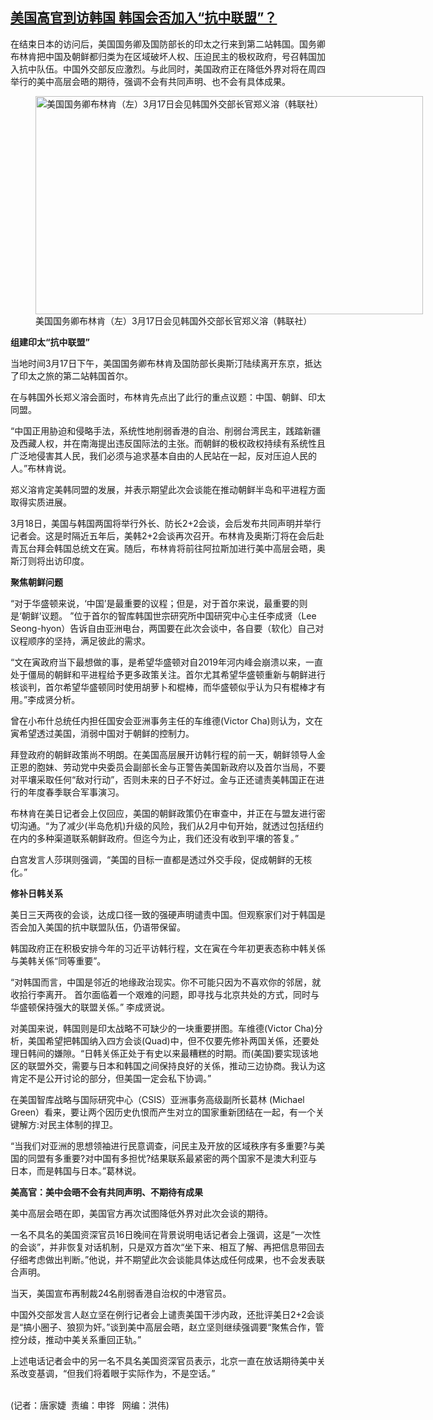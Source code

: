 <!--1616016142000-->
[美国高官到访韩国      韩国会否加入“抗中联盟”？](https://www.rfa.org/mandarin/yataibaodao/junshiwaijiao/jt-03172021110913.html)
------

<p></p><p>在结束日本的访问后，美国国务卿及国防部长的印太之行来到第二站韩国。国务卿布林肯把中国及朝鲜都归类为在区域破坏人权、压迫民主的极权政府，号召韩国加入抗中队伍。中国外交部反应激烈。与此同时，美国政府正在降低外界对将在周四举行的美中高层会晤的期待，强调不会有共同声明、也不会有具体成果。<span></span></p><p><figure class="image-richtext image-inline captioned" style="width:620px;"><img alt="美国国务卿布林肯（左）3月17日会见韩国外交部长官郑义溶（韩联社）" height="349" src="https://www.rfa.org/mandarin/yataibaodao/junshiwaijiao/jt-03172021110913.html/jt0317f.jpg/@@images/7155eea8-7747-463a-bd11-e74b98000828.jpeg" title="jt0317f.jpg" width="620"/><figcaption class="image-caption">美国国务卿布林肯（左）3月17日会见韩国外交部长官郑义溶（韩联社）</figcaption><small></small></figure></p><p><span><strong>组建印太“抗中联盟”</strong><strong>    </strong></span></p><p><span><strong></strong></span><span>当地时间3月17日下午，美国国务卿布林肯及国防部长奥斯汀陆续离开东京，抵达了印太之旅的第二站韩国首尔。</span></p><p><span></span><span>在与韩国外长郑义溶会面时，布林肯先点出了此行的重点议题：中国、朝鲜、印太同盟。</span></p><p><span></span><span>“<span>中国正<span>用</span>胁迫和侵略手法</span>，系统性地削弱香港的自治、削弱台湾民主，践踏新疆及西藏人权，并在南海提出违反国际法的主张。而朝鲜的极权政权持续有系统性且广泛地侵害其人民，我们必须与追求基本自由的人民站在一起，反对压迫人民的人。”布林肯说。</span></p><p><span></span><span>郑义溶肯定美韩同盟的发展，并表示期望此次会谈能在推动朝鲜半岛和平进程方面取得实质进展。</span></p><p><span></span><span>3月18日，美国与韩国两国将举行外长、防长2+2会谈，会后发布共同声明并举行记者会。这是时隔近五年后，美韩2+2会谈再次召开。布林肯及奥斯汀将在会后赴青瓦台拜会韩国总统文在寅。随后，布林肯将前往阿拉斯加进行美中高层会晤，奥斯汀则将出访印度。</span></p><p><span></span><span><strong>聚焦朝鲜问题</strong><strong> </strong></span></p><p><span>“<span>对于华盛顿来说，‘中国’是最重要的议程；但是，对于首尔来说，最重要的则是‘朝鲜’议题</span>。 ”位于首尔的智库韩国世宗研究所中国研究中心主任李成贤（Lee Seong-hyon）告诉自由亚洲电台，两国要在此次会谈中，各自要（软化）自己对议程顺序的坚持，满足彼此的需求。</span></p><p><span></span><span>“<span>文在寅政府当下最想做的事，是希望华盛顿对自</span>2019年河内峰会崩溃以来，一直处于僵局的朝鲜和平进程给予更多政策关注。首尔尤其希望华盛顿重新与朝鲜进行核谈判，首尔希望华盛顿同时使用胡萝卜和棍棒，而华盛顿似乎认为只有棍棒才有用。”李成贤分析。</span></p><p><span></span><span>曾在小布什总统任内担任国安会亚洲事务主任的车维德(Victor Cha)则认为，文在寅希望透过美国，消弱中国对于朝鲜的控制力。</span></p><p><span></span><span>拜登政府的朝鲜政策尚不明朗。在美国高层展开访韩行程的前一天，朝鲜领导人金正恩的胞妹、劳动党中央委员会副部长金与正警告美国新政府以及首尔当局，不要对平壤采取任何“敌对行动”，否则未来的日子不好过。金与正还谴责美韩国正在进行的年度春季联合军事演习。</span></p><p><span>布林肯在美日记者会上仅回应，美国的朝鲜政策仍在审查中，并正在与盟友进行密切沟通。“为了减少(半岛危机)升级的风险，我们从2月中旬开始，就透过包括纽约在内的多种渠道联系朝鲜政府。但迄今为止，我们还没有收到平壤的答复。”</span></p><p><span></span><span>白宫发言人莎琪则强调，“美国的目标一直都是透过外交手段，促成朝鲜的无核化。”</span></p><p><span></span><span><strong>修补日韩关系</strong></span></p><p><span>美日三天两夜的会谈，达成口径一致的强硬声明谴责中国。但观察家们对于韩国是否会加入美国的抗中联盟队伍，仍语带保留。</span></p><p><span>韩国政府正在积极安排今年的习近平访韩行程，文在寅在今年初更表态称中韩关係与美韩关係“同等重要”。</span></p><p><span></span><span>“<span>对韩国而言，中国是邻近的地缘政治现实。你不可能只因为不喜欢你的邻居，就收拾行李离开。</span> 首尔面临着一个艰难的问题，即寻找与北京共处的方式，同时与华盛顿保持强大的联盟关係。” 李成贤说。</span></p><p><span></span><span>对美国来说，韩国则是印太战略不可缺少的一块重要拼图。车维德(Victor Cha)分析，美国希望把韩国纳入四方会谈(Quad)中，但不仅要先修补两国关係，还要处理日韩间的嫌隙。“<span>日韩关係正处于有史以来最糟糕的时期。而</span>(美国)要实现该地区的联盟外交，需要与日本和韩国之间保持良好的关係，推动三边协商。我认为这肯定不是公开讨论的部分，但美国一定会私下协调。” </span></p><p><span>在美国智库战略与国际研究中心（CSIS）亚洲事务高级副所长葛林 (Michael Green）看来，要让两个因历史仇恨而产生对立的国家重新团结在一起，有一个关键解方:对民主体制的捍卫。</span></p><p><span></span><span>“<span>当我们对亚洲的思想领袖进行民意调查，问民主及开放的区域秩序有多重要</span>?与美国的同盟有多重要?对中国有多担忧?结果联系最紧密的两个国家不是澳大利亚与日本，而是韩国与日本。”葛林说。</span></p><p><span></span><span><strong>美高官</strong><strong>：</strong><strong>美中会晤不会有共同声明、不期待有成果</strong></span></p><p><span><strong></strong></span><span>美中高层会晤在即，美国官方再次试图降低外界对此次会谈的期待。</span></p><p><span></span><span>一名不具名的美国资深官员16日晚间在背景说明电话记者会上强调，这是“一次性的会谈”，并非恢复对话机制，只是双方首次“坐下来、相互了解、再把信息带回去仔细考虑做出判断。”他说，并不期望此次会谈能具体达成任何成果，也不会发表联合声明。</span></p><p><span></span><span>当天，美国宣布再制裁24名削弱香港自治权的中港官员。</span></p><p><span></span><span>中国外交部发言人赵立坚在例行记者会上谴责美国干涉内政，还批评美日2+2会谈是“搞小圈子、狼狈为奸。”谈到美中高层会晤，赵立坚则继续强调要“聚焦合作，管控分歧，推动中美关系重回正轨。”</span></p><p><span></span><span>上述电话记者会中的另一名不具名美国资深官员表示，北京一直在放话期待美中关系改变基调，“但我们将着眼于实际作为，不是空话。”</span></p><p><br/>(记者：唐家婕  责编：申铧   网编：洪伟)</p>
